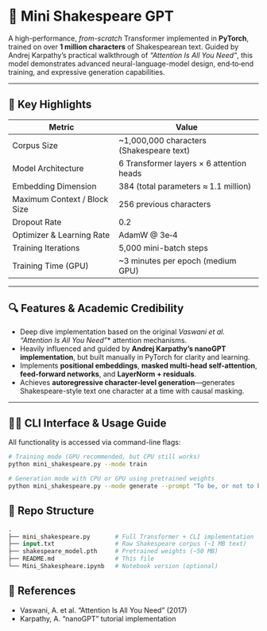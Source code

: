 # 🧠 Mini Shakespeare GPT

A high-performance, *from-scratch* Transformer implemented in **PyTorch**, trained on over **1 million characters** of Shakespearean text. Guided by Andrej Karpathy’s practical walkthrough of *“Attention Is All You Need”*, this model demonstrates advanced neural-language-model design, end‑to‑end training, and expressive generation capabilities.

---

## 🚀 Key Highlights

| Metric                         | Value                                    |
|-------------------------------|-------------------------------------------|
| Corpus Size                   | ~1,000,000 characters (Shakespeare text) |
| Model Architecture            | 6 Transformer layers × 6 attention heads |
| Embedding Dimension           | 384 (total parameters ≈ 1.1 million)     |
| Maximum Context / Block Size  | 256 previous characters                   |
| Dropout Rate                  | 0.2                                       |
| Optimizer & Learning Rate     | AdamW @ 3e‑4                              |
| Training Iterations           | 5,000 mini-batch steps                    |
| Training Time (GPU)           | ~3 minutes per epoch (medium GPU)         |

---

## 🔍 Features & Academic Credibility

- Deep dive implementation based on the original **Vaswani et al.* “Attention Is All You Need”** attention mechanisms.
- Heavily influenced and guided by **Andrej Karpathy’s nanoGPT implementation**, but built manually in PyTorch for clarity and learning.
- Implements **positional embeddings**, **masked multi-head self-attention**, **feed-forward networks**, and **LayerNorm + residuals**.
- Achieves **autoregressive character-level generation**—generates Shakespeare-style text one character at a time with causal masking.

---

## 🧑‍💻 CLI Interface & Usage Guide

All functionality is accessed via command-line flags:

```bash
# Training mode (GPU recommended, but CPU still works)
python mini_shakespeare.py --mode train

# Generation mode with CPU or GPU using pretrained weights
python mini_shakespeare.py --mode generate --prompt "To be, or not to be" --max_new_tokens 150
```

## 📂 Repo Structure
```graphql
.
├── mini_shakespeare.py       # Full Transformer + CLI implementation
├── input.txt                 # Raw Shakespeare corpus (~1 MB text)
├── shakespeare_model.pth     # Pretrained weights (~50 MB)
├── README.md                 # This file
└── Mini_Shakespheare.ipynb   # Notebook version (optional)
```

## 📖 References
- Vaswani, A. et al. “Attention Is All You Need” (2017)
- Karpathy, A. “nanoGPT” tutorial implementation
